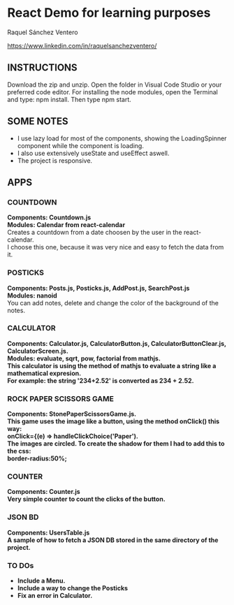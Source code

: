 # React Demo for learning purposes

Raquel Sánchez Ventero

https://www.linkedin.com/in/raquelsanchezventero/

## INSTRUCTIONS

Download the zip and unzip. Open the folder in Visual Code Studio or your preferred code editor.
For installing the node modules, open the Terminal and type: npm install.
Then type npm start.

## SOME NOTES
<ul>
  <li>I use lazy load for most of the components, showing the LoadingSpinner component while the component is loading.</li>
<li>I also use extensively useState and useEffect aswell.</li>
<li>The project is responsive.</li>
</ul>

## APPS

### COUNTDOWN
<b>Components: Countdown.js</b><br>
<b>Modules: Calendar from react-calendar</b><br>
Creates a countdown from a date choosen by the user in the react-calendar.<br>
I choose this one, because it was very nice and easy to fetch the data from it.

### POSTICKS
<b>Components: Posts.js, Posticks.js, AddPost.js, SearchPost.js</b><br>
<b>Modules: nanoid</b><br>
You can add notes, delete and change the color of the background of the notes.

### CALCULATOR
<b>Components: Calculator.js, CalculatorButton.js, CalculatorButtonClear.js, CalculatorScreen.js.<br>
<b>Modules: evaluate, sqrt, pow, factorial from mathjs.</b><br>
This calculator is using the method of mathjs to evaluate a string like a mathematical expresion.<br>
For example: the string '234+2.52' is converted as 234 + 2.52.

### ROCK PAPER SCISSORS GAME
  <b>Components: StonePaperScissorsGame.js.</b><br>
This game uses the image like a button, using the method onClick() this way:<br>
onClick={(e) => handleClickChoice('Paper').<br>
The images are circled. To create the shadow for them I had to add this to the css:<br>
border-radius:50%;<br>

### COUNTER
  <b>Components: Counter.js</b><br>
Very simple counter to count the clicks of the button.<br>

### JSON BD
  <b>Components: UsersTable.js</b><br>
A sample of how to fetch a JSON DB stored in the same directory of the project.<br>

### TO DOs
<ul>
  <li>Include a Menu.</li>
  <li>Include a way to change the Posticks</li>
  <li>Fix an error in Calculator.</li>
</ul>

